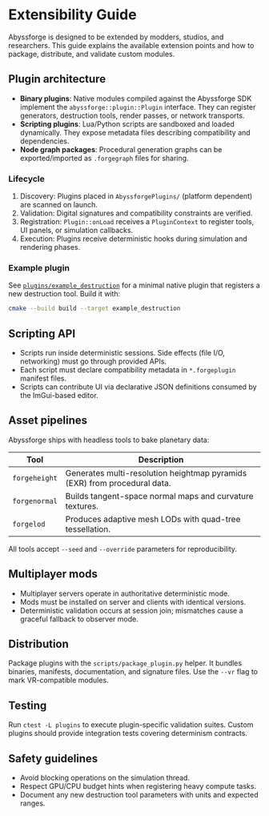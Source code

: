 # Extensibility Guide

Abyssforge is designed to be extended by modders, studios, and researchers. This guide explains the available extension points and how to package, distribute, and validate custom modules.

## Plugin architecture

- **Binary plugins**: Native modules compiled against the Abyssforge SDK implement the `abyssforge::plugin::Plugin` interface. They can register generators, destruction tools, render passes, or network transports.
- **Scripting plugins**: Lua/Python scripts are sandboxed and loaded dynamically. They expose metadata files describing compatibility and dependencies.
- **Node graph packages**: Procedural generation graphs can be exported/imported as `.forgegraph` files for sharing.

### Lifecycle

1. Discovery: Plugins placed in `AbyssforgePlugins/` (platform dependent) are scanned on launch.
2. Validation: Digital signatures and compatibility constraints are verified.
3. Registration: `Plugin::onLoad` receives a `PluginContext` to register tools, UI panels, or simulation callbacks.
4. Execution: Plugins receive deterministic hooks during simulation and rendering phases.

### Example plugin

See [`plugins/example_destruction`](../../plugins/example_destruction) for a minimal native plugin that registers a new destruction tool. Build it with:

```bash
cmake --build build --target example_destruction
```

## Scripting API

- Scripts run inside deterministic sessions. Side effects (file I/O, networking) must go through provided APIs.
- Each script must declare compatibility metadata in `*.forgeplugin` manifest files.
- Scripts can contribute UI via declarative JSON definitions consumed by the ImGui-based editor.

## Asset pipelines

Abyssforge ships with headless tools to bake planetary data:

| Tool | Description |
|------|-------------|
| `forgeheight` | Generates multi-resolution heightmap pyramids (EXR) from procedural data. |
| `forgenormal` | Builds tangent-space normal maps and curvature textures. |
| `forgelod` | Produces adaptive mesh LODs with quad-tree tessellation. |

All tools accept `--seed` and `--override` parameters for reproducibility.

## Multiplayer mods

- Multiplayer servers operate in authoritative deterministic mode.
- Mods must be installed on server and clients with identical versions.
- Deterministic validation occurs at session join; mismatches cause a graceful fallback to observer mode.

## Distribution

Package plugins with the `scripts/package_plugin.py` helper. It bundles binaries, manifests, documentation, and signature files. Use the `--vr` flag to mark VR-compatible modules.

## Testing

Run `ctest -L plugins` to execute plugin-specific validation suites. Custom plugins should provide integration tests covering determinism contracts.

## Safety guidelines

- Avoid blocking operations on the simulation thread.
- Respect GPU/CPU budget hints when registering heavy compute tasks.
- Document any new destruction tool parameters with units and expected ranges.
